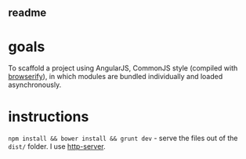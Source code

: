 readme
------


goals
=====

To scaffold a project using AngularJS, CommonJS style (compiled with [browserify](http://browserify.org)), in which modules are bundled individually and loaded asynchronously.


instructions
============

`npm install && bower install && grunt dev` - serve the files out of the `dist/` folder. I use [http-server](https://www.npmjs.org/package/http-server).


